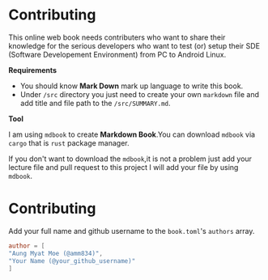 # Contributing

This online web book needs contributers who want to share their  knowledge for the serious developers who want to test (or) setup their SDE (Software Developement Environment) from PC to Android Linux.

**Requirements**

- You should know **Mark Down** mark up language to write this book.
- Under `/src` directory you just need to create your own `markdown` file and add title and file path to the `/src/SUMMARY.md`.

**Tool**

I am using `mdbook` to create **Markdown Book**.You can download `mdbook` via `cargo` that is `rust` package manager.

If you don't want to download the `mdbook`,it is not a problem just add your lecture file and pull request to this project I will add your file by using `mdbook`.

# Contributing

Add your full name and github username to the `book.toml`'s `authors` array.

```toml
author = [
"Aung Myat Moe (@amm834)",
"Your Name (@your_github_username)"
]
```
